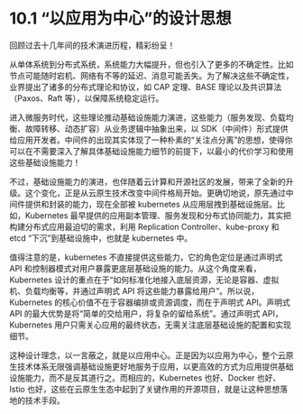 # 10.1 “以应用为中心”的设计思想

回顾过去十几年间的技术演进历程，精彩纷呈！

从单体系统到分布式系统，系统能力大幅提升，但也引入了更多的不确定性。比如节点可能随时宕机、网络有不等的延迟、消息可能丢失。为了解决这些不确定性，业界提出了诸多的分布式理论和协议，如 CAP 定理、BASE 理论以及共识算法（Paxos、Raft 等），以保障系统稳定运行。

进入微服务时代，这些理论推动基础设施能力演进，这些能力（服务发现、负载均衡、故障转移、动态扩容）从业务逻辑中抽象出来，以 SDK（中间件）形式提供给应用开发者。中间件的出现其实体现了一种朴素的“关注点分离”的思想，使得你可以在不需要深入了解具体基础设施能力细节的前提下，以最小的代价学习和使用这些基础设施能力！

不过，基础设施能力的演进，也伴随着云计算和开源社区的发展，带来了全新的升级。这个变化，正是从云原生技术改变中间件格局开始。更确切地说，原先通过中间件提供和封装的能力，现在全部被 kubernetes 从应用层拽到基础设施层。比如，Kubernetes 最早提供的应用副本管理、服务发现和分布式协同能力，其实把构建分布式应用最迫切的需求，利用 Replication Controller、kube-proxy 和 etcd “下沉”到基础设施中，也就是 kubernetes 中。

值得注意的是，kubernetes 不直接提供这些能力，它的角色定位是通过声明式 API 和控制器模式对用户暴露更底层基础设施的能力。从这个角度来看，Kubernetes 设计的重点在于“如何标准化地接入底层资源，无论是容器、虚拟机、负载均衡等，并通过声明式 API 将这些能力暴露给用户”。所以说，Kubernetes 的核心价值不在于容器编排或资源调度，而在于声明式 API。声明式 API 的最大优势是将“简单的交给用户，将复杂的留给系统”。通过声明式 API，Kubernetes 用户只需关心应用的最终状态，无需关注底层基础设施的配置和实现细节。

这种设计理念，以一言蔽之，就是以应用中心。正是因为以应用为中心，整个云原生技术体系无限强调基础设施更好地服务于应用，以更高效的方式为应用提供基础设施能力，而不是反其道行之。而相应的，Kubernetes 也好、Docker 也好、Istio 也好，这些在云原生生态中起到了关键作用的开源项目，就是让这种思想落地的技术手段。